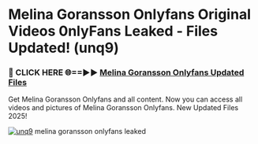 # Melina Goransson Onlyfans Original Videos 0nlyFans Leaked - Files Updated! (unq9)

<h3>🔴 CLICK HERE 🌐==►► <a href="https://tinyurl.com/brd5kh86" rel="nofollow">Melina Goransson Onlyfans Updated Files</a></h3>

Get Melina Goransson Onlyfans and all content. Now you can access all videos and pictures of Melina Goransson Onlyfans. New Updated Files 2025!

[![unq9](https://i.imgur.com/K7sEzmb.gif)](https://tinyurl.com/brd5kh86)
melina goransson onlyfans leaked